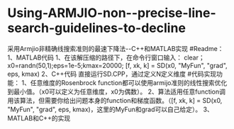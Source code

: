 # Using-ARMJIO-non--precise-line-search-guidelines-to-decline
采用Armjio非精确线搜索准则的最速下降法--C++和MATLAB实现
#Readme：
1、MATLAB代码
1、在该解压缩的路径下，在命令行窗口输入：
clear； x0=randn(50,1);eps=1e-5;kmax=20000;
[f, xk, k] = SD(x0, "MyFun", "grad", eps, kmax)
2、C++代码
直接运行SD.CPP，通过定义N定义维度
#代码实现功能：
1、任意维度的Rosenbrock function都可以使用armijo准则的线性搜索优化到最小值。（x0可以定义为任意维度，x0为偶数）。
2、算法适用任意function调用该算法，但需要你给出问题本身的function和梯度函数。（[f, xk, k] = SD(x0, "MyFun", "grad", eps, kmax)，这里的MyFun和grad可以自己给定）。
3、MATLAB和C++的实现
